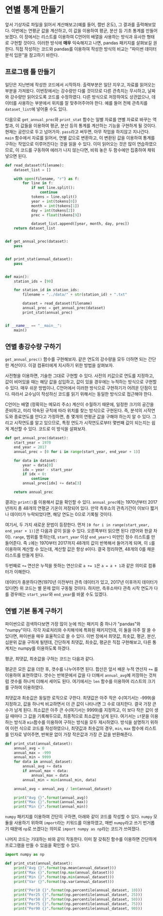 # 연별 통계 만들기

앞서 기상자료 파일을 읽어서 계산해보고(예를 들어, 캘빈 온도), 그 결과를 출력해보았다. 이번에는 연평균 값을 계산하고, 이 값을 이용하여 평균, 분산 등 기초 통계를 만들어보겠다. 이 장에서는 리스트를 이용하여 C언어의 배열을 사용하는 방식과 유사한 형태로 구현할 것이다. 이러한 방식에 **매우** 익숙해지고 나면, pandas 패키지를 살펴보길 권한다. 직접 작성하는 코드와 pandas를 이용하여 작성한 방식의 비교는 "파이썬 데이터 분석 입문"을 참고하기 바란다.

## 프로그램 틀 만들기

일단은 지난번에 작성한 코드에서 시작하자. 출력부분은 일단 지우고, 자료를 읽어오는 부분을 가져왔다. 이번장에서는 강수량만 다룰 것이므로 다른 관측치는 무시하고, 날짜와 강수량만 읽어오도록 코드를 수정하였다. 다른 방식으로 저장하여도 상관없으나, 데이터를 사용하는 부분에서 위치를 잘 맞추어주어야 한다. 예를 들어 전체 관측치를 `dataset_list`에 넣어줄 수도 있다.

다음으로 `get_annual_prec`와 `print_stat` 함수는 일별 자료를 연별 자료로 바꾸는 역할과, 이 값들을 이용하여 평균, 분산 등의 통계를 계산하는 기능을 구현하게 될 것이다. 현재는 공란으로 두고 넘어가자. `pass`라고 써두면, 아무 작업을 하지않고 지나간다. `main` 함수에서 자료를 읽어서, 연별 값으로 변환하고, 이 변환된 값을 이용하여 통계를 구하는 작업으로 이루어진다는 것을 읽을 수 있다. 이미 읽어오는 것은 많이 연습하였으므로, 이 코드를 구동하여 에러가 나지 않는다면, 비워 놓은 두 함수에만 집중하여 채워넣으면 된다.

```python
def read_dataset(filename):
    dataset_list = []

    with open(filename, "r") as f:
        for line in f:
            if not line.split():
                continue
            tokens = line.split()
            year = int(tokens[0])
            month = int(tokens[1])
            day = int(tokens[2])
            prec = float(tokens[9])

            dataset_list.append([year, month, day, prec])
    return dataset_list


def get_annual_prec(dataset):
    pass


def print_stat(annual_dataset):
    pass


def main():
    station_ids = [90]

    for station_id in station_ids:
        filename = "../data/" + str(station_id) + ".txt"

        dataset = read_dataset(filename)
        annual_prec = get_annual_prec(dataset)
        print_stat(annual_prec)


if __name__ == "__main__":
    main()
```

## 연별 총강수량 구하기

`get_annual_prec()` 함수를 구현해보자. 같은 연도의 강수량을 모두 더하면 되는 간단한 계산이다. 이걸 컴퓨터에게 지시하기 위한 방법을 살펴보자.

사전형을 이용하면, 기술한 그대로 구현할 수 있다. 사전의 키값으로 연도를 지정하고, 값이 비어있을 때는 해당 값을 삽입하고, 값이 있을 경우에는 누적하는 방식으로 구현할 수 있다. 매우 쉬운 방법이나, C언어에서 이러한 방식으로 구현하기가 어려운 단점이 있다. 따라서 교수님이 작성하신 코드를 읽기 위해서는 동일한 방식으로 접근해야 한다.

C언어는 배열 (정확히는 메모리 주소) 계산이 수월하기 때문에, 일정한 크기의 공간을 준비하고, 미리 약속된 규칙에 따라 위치를 찾는 방식으로 구현된다. 즉, 분석의 시작연도와 종료연도를 안다고 가정하면, 총 몇개의 연평균 값을 구해야 하는지 알 수 있다. 그리고 시작연도를 알고 있으므로, 특정 연도가 시작연도로부터 몇번째 값이 되는지는 쉽게 계산할 수 있다. 코드로 이 방식을 살펴보자.

```python
def get_annual_prec(dataset):
    start_year = 1970
    end_year = 2017
    annual_prec = [0 for i in range(start_year, end_year + 1)]

    for data in dataset:
        year = data[0]
        idx = year - start_year
        if idx < 0:
            continue
        annual_prec[idx] += data[3]

    return annual_prec
```

결과는 `print()`를 이용해서 값을 확인할 수 있다. `annual_prec`에는 1970년부터 2017년까지 총 48개의 연평균 기온이 저장되어 있다. 만약 측후소의 관측기간이 이보다 짧거나 데이터가 누락되었다면, 해당 연도는 0으로 기록될 것이다.

여기서, 두 가지 새로운 문법이 등장한다. 먼저 `[0 for i in range(start_year, end_year + 1)]`은 다음과 같이 읽을 수 있다. 오른쪽부터 읽으면 된다 (영어와 한글 차이). `range`, 범위를 뜻하는데, `start_year` 이상 `end_year+1` 미만인 정수 리스트를 만들어준다. 즉 `i`에는 1970부터 2017까지 48개의 값이 반복해서 들어가게 되며, 이 `i`를 이용하여 계산할 수 있는데, 계산할 값은 항상 `0`이다. 결국 정리하면, 48개의 0를 채운 리스트를 만들게 된다.

두번째로 `+=` 연산은 누적을 뜻하는 연산으로 `a += 1`은 `a = a + 1`과 같은 의미로 컴퓨터가 이해한다.

데이터가 충분하다면(1970년 이전부터 관측 데이터가 있고, 2017년 이후까지 데이터가 있다면) 위 코드는 별 문제 없이 구동될 것이다. 하지만, 측후소마다 관측 시작 연도가 다를 경우에는 `start_year`와 `end_year`를 바꿀 수도 있겠다.

## 연별 기본 통계 구하기

파이썬으로 검색하다보면 가장 많이 눈에 띄는 패키지 중 하나가 "pandas"와 "numpy"이다. 각각 자료처리와 수치해석에 특화된 패키지인데, 이 둘을 아주 잘 쓸 수 있다면, 파이썬을 매우 효율적으로 쓸 수 있다. 이번 장에서 최댓값, 최솟값, 평균, 분산, 십분위 값을 구하게 될텐데, 간단하게 최댓값, 최솟값, 평균은 직접 구현해보고, 다른 통계치는 numpy를 이용하도록 하겠다.

평균, 최댓값, 최솟값을 구하는 코드는 다음과 같다.

평균은 모든 값을 더한 후, 갯수를 나누어주면 된다. 합산은 앞서 배운 누적 연산자 `+=` 를 이용하여 표현하였다. 갯수는 반복문에서 값을 다 더해서 `annual_avg`예 저장하는 것처럼 갯수를 하나씩 더해서 세어도 된다. 여기에서는 `len` 함수를 이용하여 리스트의 크기를 구하여 이용하였다. 

최댓값과 최솟값은 동일한 로직으로 구한다. 최댓값은 아주 작은 수(여기서는 -999)을 지정하고, 값을 하나씩 비교하면서 더 큰 값이 나타나면 그 수로 대치한다. 결국 가장 큰 수가 남게 된다. 최소값은 아주 큰 수(여기서는 9999)를 지정하고, 이 보다 작은 값이 생길 때마다 그 값을 기록해두므로, 최종적으로 최소값만 남게 된다. 여기서는 `if`문을 이용하는 방식과 `min`함수를 이용하여 구하는 방식을 모두 제시하였다. 방식을 설명하기 위하여 이런 식으로 코드를 작성하였으나, 최댓값과 최솟값의 경우, `min`, `max` 함수에 리스트를 인자로 넣어주면, 반복문 없이 가장 작은값과 가장 큰 값을 반환해준다.

```python
def print_stat(annual_dataset):
    annual_avg = 0
    annual_max = -999
    annual_min = 9999
    for data in annual_dataset:
        annual_avg += data
        if annual_max < data:
            annual_max = data
        annual_min = min(annual_min, data)

    annual_avg = annual_avg / len(annual_dataset)

    print("Avg {}".format(annual_avg))
    print("Max {}".format(annual_max))
    print("Min {}".format(annual_min))
```

`numpy` 패키지를 이용하여 간단히 구하면, 아래와 같이 코드를 작성할 수 있다. `numpy` 모듈을 사용하기 위하여 `import`라는 키워드를 이용하였고, 매번 `numpy`라고 쓰기 번거롭기 때문에 `np`로 쓰겠다는 의미로 `import numpy as np`라는 코드가 쓰여졌다.

나머지 코드는 기대하는 바와 같이 작동한다. 이미 잘 갖춰진 함수를 이용하면 간단하게 프로그램을 만들 수 있음을 확인할 수 있다.

```python
import numpy as np

def print_stat(annual_dataset):
    print("Avg {}".format(np.mean(annual_dataset)))
    print("Max {}".format(np.max(annual_dataset)))
    print("Min {}".format(np.min(annual_dataset)))
    print("Var {}".format(np.var(annual_dataset)))

    print("Per10 {}".format(np.percentile(annual_dataset, 10)))
    print("Per25 {}".format(np.percentile(annual_dataset, 25)))
    print("Per50 {}".format(np.percentile(annual_dataset, 50)))
    print("Per75 {}".format(np.percentile(annual_dataset, 75)))
    print("Per90 {}".format(np.percentile(annual_dataset, 90)))
```
